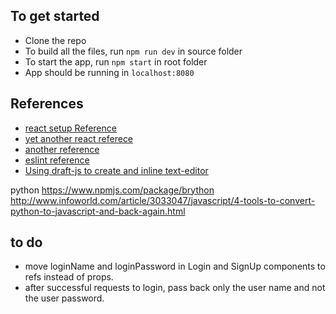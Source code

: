 ## To get started
* Clone the repo
* To build all the files, run `npm run dev` in source folder
* To start the app, run `npm start` in root folder
* App should be running in `localhost:8080`

## References

* [react setup Reference](https://www.codementor.io/tamizhvendan/beginner-guide-setup-reactjs-environment-npm-babel-6-webpack-du107r9zr)
* [yet another react referece](http://andrewhfarmer.com/build-your-own-starter/#8-done)
* [another reference](https://scotch.io/tutorials/react-on-the-server-for-beginners-build-a-universal-react-and-node-app)
* [eslint reference](https://www.robinwieruch.de/react-eslint-webpack-babel/)
* [Using draft-js to create and inline text-editor](https://draftjs.org/docs/quickstart-api-basics.html#content)


python
https://www.npmjs.com/package/brython
http://www.infoworld.com/article/3033047/javascript/4-tools-to-convert-python-to-javascript-and-back-again.html


## to do

* move loginName and loginPassword in Login and SignUp components to refs instead of props.
* after successful requests to login, pass back only the user name and not the user password.
